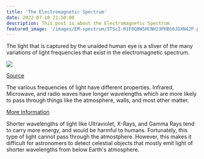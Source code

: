 ```yaml
---
title: 'The Electromagnetic Spectrum'
date: 2022-07-10 21:50:00
description: This post is about the Electromagnetic Spectrum
featured_image: '/images/EM-spectrum/STScI-01F8Q8WSHCNH23PHBS6JGXN42P.png'
---
```


The light that is captured by the unaided human eye is a sliver of the many variations of light frequencies that exist in the electromagnetic spectrum. 

![](/site/images/EM-spectrum/STScI-01F8Q8WSHCNH23PHBS6JGXN42P.png)

[Source](https://webbtelescope.org/contents/media/images/01F8GF4P4S9TQPQHE15MAG23ZG?Type=Infographics&page=2&filterUUID=91dfa083-c258-4f9f-bef1-8f40c26f4c97)

The various frequencies of light have different properties. Infrared, Microwave, and radio waves have longer wavelengths which are more likely to pass through things like the atmosphere, walls, and most other matter.  

[More Information](https://webbtelescope.org/contents/media/images/01F8GF6NH5PTXGBVNVHR2TSQRB?Tag=Astronomy%20Basics)

Shorter wavelengths of light like Ultraviolet, X-Rays, and Gamma Rays tend to carry more energy, and would be harmful to humans. Fortunately, this type of light cannot pass through the atmostphere. However, this makes it difficult for astronomers to detect celestial objects that mostly emit light of shorter wavelengths from below Earth's atmosphere. 
